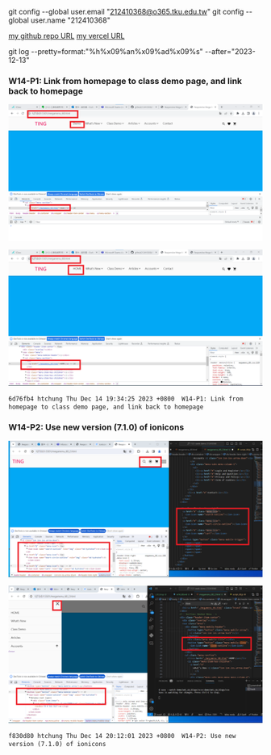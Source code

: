 git config --global user.email "212410368@o365.tku.edu.tw"
git config --global user.name "212410368"

[my github repo URL](https://github.com/github212410368/1121-sweb-demo-212410368)
[my vercel URL](http://127.0.0.1:5500/dev/index.html)

git log --pretty=format:"%h%x09%an%x09%ad%x09%s" --after="2023-12-13"

### W14-P1: Link from homepage to class demo page, and link back to homepage

![](w14-p1-1.png)

![](w14-p1-2.png)

```
6d76fb4 htchung Thu Dec 14 19:34:25 2023 +0800  W14-P1: Link from homepage to class demo page, and link back to homepage
```

### W14-P2: Use new version (7.1.0) of ionicons

![](w14-p2-1.png)

![](w14-p2-2.png)

```
f830d80 htchung Thu Dec 14 20:12:01 2023 +0800  W14-P2: Use new version (7.1.0) of ionicons
```

